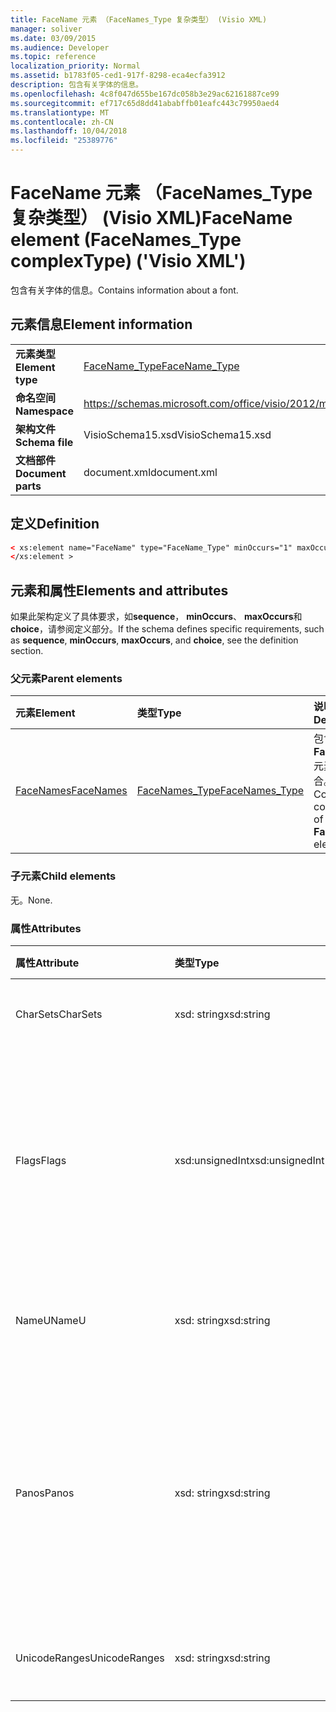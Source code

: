 ```yaml
---
title: FaceName 元素 （FaceNames_Type 复杂类型） (Visio XML)
manager: soliver
ms.date: 03/09/2015
ms.audience: Developer
ms.topic: reference
localization_priority: Normal
ms.assetid: b1783f05-ced1-917f-8298-eca4ecfa3912
description: 包含有关字体的信息。
ms.openlocfilehash: 4c8f047d655be167dc058b3e29ac62161887ce99
ms.sourcegitcommit: ef717c65d8dd41ababffb01eafc443c79950aed4
ms.translationtype: MT
ms.contentlocale: zh-CN
ms.lasthandoff: 10/04/2018
ms.locfileid: "25389776"
---
```

# <a name="facename-element-facenamestype-complextype-visio-xml"></a><span data-ttu-id="26cf5-103">FaceName 元素 （FaceNames_Type 复杂类型） (Visio XML)</span><span class="sxs-lookup"><span data-stu-id="26cf5-103">FaceName element (FaceNames_Type complexType) ('Visio XML')</span></span>

<span data-ttu-id="26cf5-104">包含有关字体的信息。</span><span class="sxs-lookup"><span data-stu-id="26cf5-104">Contains information about a font.</span></span>
  
## <a name="element-information"></a><span data-ttu-id="26cf5-105">元素信息</span><span class="sxs-lookup"><span data-stu-id="26cf5-105">Element information</span></span>

|||
|:-----|:-----|
|<span data-ttu-id="26cf5-106">**元素类型**</span><span class="sxs-lookup"><span data-stu-id="26cf5-106">**Element type**</span></span> <br/> |[<span data-ttu-id="26cf5-107">FaceName_Type</span><span class="sxs-lookup"><span data-stu-id="26cf5-107">FaceName_Type</span></span>](facename_type-complextypevisio-xml.md) <br/> |
|<span data-ttu-id="26cf5-108">**命名空间**</span><span class="sxs-lookup"><span data-stu-id="26cf5-108">**Namespace**</span></span> <br/> |https://schemas.microsoft.com/office/visio/2012/main  <br/> |
|<span data-ttu-id="26cf5-109">**架构文件**</span><span class="sxs-lookup"><span data-stu-id="26cf5-109">**Schema file**</span></span> <br/> |<span data-ttu-id="26cf5-110">VisioSchema15.xsd</span><span class="sxs-lookup"><span data-stu-id="26cf5-110">VisioSchema15.xsd</span></span>  <br/> |
|<span data-ttu-id="26cf5-111">**文档部件**</span><span class="sxs-lookup"><span data-stu-id="26cf5-111">**Document parts**</span></span> <br/> |<span data-ttu-id="26cf5-112">document.xml</span><span class="sxs-lookup"><span data-stu-id="26cf5-112">document.xml</span></span>  <br/> |
   
## <a name="definition"></a><span data-ttu-id="26cf5-113">定义</span><span class="sxs-lookup"><span data-stu-id="26cf5-113">Definition</span></span>

```XML
< xs:element name="FaceName" type="FaceName_Type" minOccurs="1" maxOccurs="unbounded" >
</xs:element > 
```

## <a name="elements-and-attributes"></a><span data-ttu-id="26cf5-114">元素和属性</span><span class="sxs-lookup"><span data-stu-id="26cf5-114">Elements and attributes</span></span>

<span data-ttu-id="26cf5-115">如果此架构定义了具体要求，如**sequence**， **minOccurs**、 **maxOccurs**和**choice**，请参阅定义部分。</span><span class="sxs-lookup"><span data-stu-id="26cf5-115">If the schema defines specific requirements, such as **sequence**, **minOccurs**, **maxOccurs**, and **choice**, see the definition section.</span></span> 
  
### <a name="parent-elements"></a><span data-ttu-id="26cf5-116">父元素</span><span class="sxs-lookup"><span data-stu-id="26cf5-116">Parent elements</span></span>

|<span data-ttu-id="26cf5-117">**元素**</span><span class="sxs-lookup"><span data-stu-id="26cf5-117">**Element**</span></span>|<span data-ttu-id="26cf5-118">**类型**</span><span class="sxs-lookup"><span data-stu-id="26cf5-118">**Type**</span></span>|<span data-ttu-id="26cf5-119">**说明**</span><span class="sxs-lookup"><span data-stu-id="26cf5-119">**Description**</span></span>|
|:-----|:-----|:-----|
|[<span data-ttu-id="26cf5-120">FaceNames</span><span class="sxs-lookup"><span data-stu-id="26cf5-120">FaceNames</span></span>](facenames-element-visiodocument_type-complextypevisio-xml.md) <br/> |[<span data-ttu-id="26cf5-121">FaceNames_Type</span><span class="sxs-lookup"><span data-stu-id="26cf5-121">FaceNames_Type</span></span>](facenames_type-complextypevisio-xml.md) <br/> |<span data-ttu-id="26cf5-122">包含**FaceName**元素的集合。</span><span class="sxs-lookup"><span data-stu-id="26cf5-122">Contains a collection of **FaceName** elements.</span></span>  <br/> |
   
### <a name="child-elements"></a><span data-ttu-id="26cf5-123">子元素</span><span class="sxs-lookup"><span data-stu-id="26cf5-123">Child elements</span></span>

<span data-ttu-id="26cf5-124">无。</span><span class="sxs-lookup"><span data-stu-id="26cf5-124">None.</span></span>
  
### <a name="attributes"></a><span data-ttu-id="26cf5-125">属性</span><span class="sxs-lookup"><span data-stu-id="26cf5-125">Attributes</span></span>

|<span data-ttu-id="26cf5-126">**属性**</span><span class="sxs-lookup"><span data-stu-id="26cf5-126">**Attribute**</span></span>|<span data-ttu-id="26cf5-127">**类型**</span><span class="sxs-lookup"><span data-stu-id="26cf5-127">**Type**</span></span>|<span data-ttu-id="26cf5-128">**必需**</span><span class="sxs-lookup"><span data-stu-id="26cf5-128">**Required**</span></span>|<span data-ttu-id="26cf5-129">**说明**</span><span class="sxs-lookup"><span data-stu-id="26cf5-129">**Description**</span></span>|<span data-ttu-id="26cf5-130">**可能的值**</span><span class="sxs-lookup"><span data-stu-id="26cf5-130">**Possible values**</span></span>|
|:-----|:-----|:-----|:-----|:-----|
|<span data-ttu-id="26cf5-131">CharSets</span><span class="sxs-lookup"><span data-stu-id="26cf5-131">CharSets</span></span>  <br/> |<span data-ttu-id="26cf5-132">xsd: string</span><span class="sxs-lookup"><span data-stu-id="26cf5-132">xsd:string</span></span>  <br/> |<span data-ttu-id="26cf5-133">可选</span><span class="sxs-lookup"><span data-stu-id="26cf5-133">optional</span></span>  <br/> |<span data-ttu-id="26cf5-134">支持的字符的字体设置。</span><span class="sxs-lookup"><span data-stu-id="26cf5-134">The supported character sets of the font.</span></span>  <br/> |<span data-ttu-id="26cf5-135">Xsd: string 类型的值。</span><span class="sxs-lookup"><span data-stu-id="26cf5-135">Values of the xsd:string type.</span></span>  <br/> |
|<span data-ttu-id="26cf5-136">Flags</span><span class="sxs-lookup"><span data-stu-id="26cf5-136">Flags</span></span>  <br/> |<span data-ttu-id="26cf5-137">xsd:unsignedInt</span><span class="sxs-lookup"><span data-stu-id="26cf5-137">xsd:unsignedInt</span></span>  <br/> |<span data-ttu-id="26cf5-138">可选</span><span class="sxs-lookup"><span data-stu-id="26cf5-138">optional</span></span>  <br/> |<span data-ttu-id="26cf5-139">这些标志指示以下： 缺少字体、 默认字体、 亚洲字体、 复杂的字体、 垂直字体和字体类型。</span><span class="sxs-lookup"><span data-stu-id="26cf5-139">Flags that indicate the following: missing font, default font, asian font, complex font, vertical font, and font type.</span></span>  <br/> |<span data-ttu-id="26cf5-140">Xsd:unsignedInt 类型的值。</span><span class="sxs-lookup"><span data-stu-id="26cf5-140">Values of the xsd:unsignedInt type.</span></span>  <br/> |
|<span data-ttu-id="26cf5-141">NameU</span><span class="sxs-lookup"><span data-stu-id="26cf5-141">NameU</span></span>  <br/> |<span data-ttu-id="26cf5-142">xsd: string</span><span class="sxs-lookup"><span data-stu-id="26cf5-142">xsd:string</span></span>  <br/> |<span data-ttu-id="26cf5-143">必需</span><span class="sxs-lookup"><span data-stu-id="26cf5-143">required</span></span>  <br/> |<span data-ttu-id="26cf5-144">为 utf-16 Unicode 字符串字体的名称。</span><span class="sxs-lookup"><span data-stu-id="26cf5-144">The name of the font as a UTF-16 Unicode string.</span></span>  <br/> ||
|<span data-ttu-id="26cf5-145">Panos</span><span class="sxs-lookup"><span data-stu-id="26cf5-145">Panos</span></span>  <br/> |<span data-ttu-id="26cf5-146">xsd: string</span><span class="sxs-lookup"><span data-stu-id="26cf5-146">xsd:string</span></span>  <br/> |<span data-ttu-id="26cf5-147">可选</span><span class="sxs-lookup"><span data-stu-id="26cf5-147">optional</span></span>  <br/> |<span data-ttu-id="26cf5-148">字体的 panose 签名。</span><span class="sxs-lookup"><span data-stu-id="26cf5-148">The panose signature for the font.</span></span> <span data-ttu-id="26cf5-149">Panose 是对其根据其 visual 特征进行分类的分类系统的字体。</span><span class="sxs-lookup"><span data-stu-id="26cf5-149">Panose is a classification system for typefaces that categorizes them based upon their visual characteristics.</span></span>  <br/> |<span data-ttu-id="26cf5-150">Xsd: string 类型的值。</span><span class="sxs-lookup"><span data-stu-id="26cf5-150">Values of the xsd:string type.</span></span>  <br/> |
|<span data-ttu-id="26cf5-151">UnicodeRanges</span><span class="sxs-lookup"><span data-stu-id="26cf5-151">UnicodeRanges</span></span>  <br/> |<span data-ttu-id="26cf5-152">xsd: string</span><span class="sxs-lookup"><span data-stu-id="26cf5-152">xsd:string</span></span>  <br/> |<span data-ttu-id="26cf5-153">可选</span><span class="sxs-lookup"><span data-stu-id="26cf5-153">optional</span></span>  <br/> |<span data-ttu-id="26cf5-154">支持的 Unicode 范围的字体。</span><span class="sxs-lookup"><span data-stu-id="26cf5-154">The supported Unicode ranges of the font.</span></span>  <br/> |<span data-ttu-id="26cf5-155">Xsd: string 类型的值。</span><span class="sxs-lookup"><span data-stu-id="26cf5-155">Values of the xsd:string type.</span></span>  <br/> |
   

